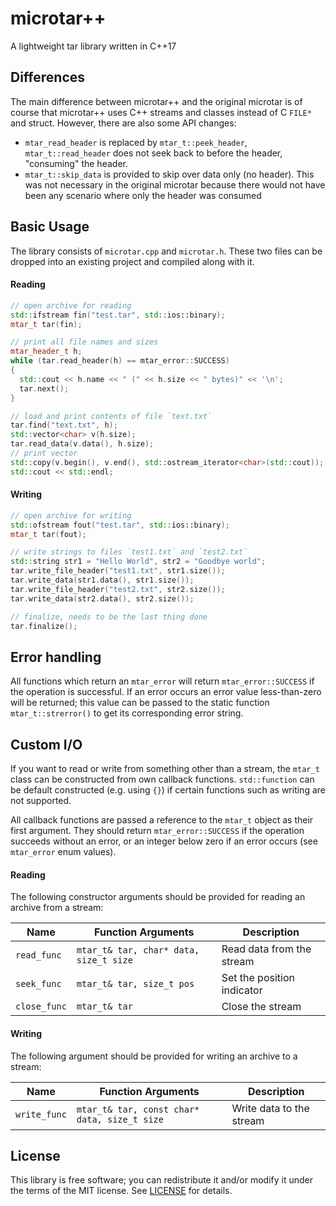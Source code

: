 # microtar++
A lightweight tar library written in C++17

## Differences
The main difference between microtar++ and the original microtar is of course
that microtar++ uses C++ streams and classes instead of C `FILE*` and struct.
However, there are also some API changes:
- `mtar_read_header` is replaced by `mtar_t::peek_header`, `mtar_t::read_header`
  does not seek back to before the header, "consuming" the header.
- `mtar_t::skip_data` is provided to skip over data only (no header). This
  was not necessary in the original microtar because there would not have been
  any scenario where only the header was consumed

## Basic Usage
The library consists of `microtar.cpp` and `microtar.h`. These two files can be
dropped into an existing project and compiled along with it.


#### Reading
```c++
// open archive for reading
std::ifstream fin("test.tar", std::ios::binary);
mtar_t tar(fin);

// print all file names and sizes
mtar_header_t h;
while (tar.read_header(h) == mtar_error::SUCCESS)
{
  std::cout << h.name << " (" << h.size << " bytes)" << '\n';
  tar.next();
}

// load and print contents of file `text.txt`
tar.find("text.txt", h);
std::vector<char> v(h.size);
tar.read_data(v.data(), h.size);
// print vector
std::copy(v.begin(), v.end(), std::ostream_iterator<char>(std::cout));
std::cout << std::endl;
```

#### Writing
```c++
// open archive for writing
std::ofstream fout("test.tar", std::ios::binary);
mtar_t tar(fout);

// write strings to files `test1.txt` and `test2.txt`
std::string str1 = "Hello World", str2 = "Goodbye world";
tar.write_file_header("test1.txt", str1.size());
tar.write_data(str1.data(), str1.size());
tar.write_file_header("test2.txt", str2.size());
tar.write_data(str2.data(), str2.size());

// finalize, needs to be the last thing done
tar.finalize();
```


## Error handling
All functions which return an `mtar_error` will return `mtar_error::SUCCESS`
if the operation is successful. If an error occurs an error value less-than-zero
will be returned; this value can be passed to the static function
`mtar_t::strerror()` to get its corresponding error string.


## Custom I/O
If you want to read or write from something other than a stream, the `mtar_t`
class can be constructed from own callback functions. `std::function` can be
default constructed (e.g. using `{}`) if certain functions such as writing
are not supported.

All callback functions are passed a reference to the `mtar_t` object as their
first argument. They should return `mtar_error::SUCCESS` if the operation
succeeds without an error, or an integer below zero if an error occurs (see
`mtar_error` enum values).

#### Reading
The following constructor arguments should be provided for reading an archive
from a stream:

Name         | Function Arguments                       | Description
-------------|------------------------------------------|---------------------------
`read_func`  | `mtar_t& tar, char* data, size_t size`   | Read data from the stream
`seek_func`  | `mtar_t& tar, size_t pos`                | Set the position indicator
`close_func` | `mtar_t& tar`                            | Close the stream

#### Writing
The following argument should be provided for writing an archive to a stream:

Name         | Function Arguments                             | Description
-------------|------------------------------------------------|---------------------
`write_func` | `mtar_t& tar, const char* data, size_t size`   | Write data to the stream


## License
This library is free software; you can redistribute it and/or modify it under
the terms of the MIT license. See [LICENSE](LICENSE) for details.
